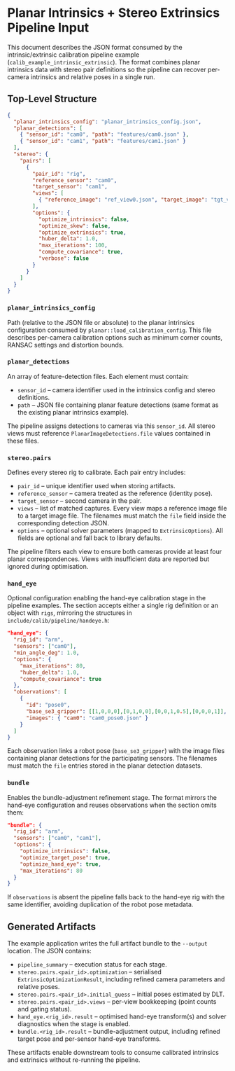 # Planar Intrinsics + Stereo Extrinsics Pipeline Input

This document describes the JSON format consumed by the intrinsic/extrinsic
calibration pipeline example (`calib_example_intrinsic_extrinsic`).  The format
combines planar intrinsics data with stereo pair definitions so the pipeline
can recover per-camera intrinsics and relative poses in a single run.

## Top-Level Structure

```json
{
  "planar_intrinsics_config": "planar_intrinsics_config.json",
  "planar_detections": [
    { "sensor_id": "cam0", "path": "features/cam0.json" },
    { "sensor_id": "cam1", "path": "features/cam1.json" }
  ],
  "stereo": {
    "pairs": [
      {
        "pair_id": "rig",
        "reference_sensor": "cam0",
        "target_sensor": "cam1",
        "views": [
          { "reference_image": "ref_view0.json", "target_image": "tgt_view0.json" }
        ],
        "options": {
          "optimize_intrinsics": false,
          "optimize_skew": false,
          "optimize_extrinsics": true,
          "huber_delta": 1.0,
          "max_iterations": 100,
          "compute_covariance": true,
          "verbose": false
        }
      }
    ]
  }
}
```

### `planar_intrinsics_config`

Path (relative to the JSON file or absolute) to the planar intrinsics
configuration consumed by `planar::load_calibration_config`.  This file
describes per-camera calibration options such as minimum corner counts, RANSAC
settings and distortion bounds.

### `planar_detections`

An array of feature-detection files. Each element must contain:

* `sensor_id` – camera identifier used in the intrinsics config and stereo
  definitions.
* `path` – JSON file containing planar feature detections (same format as the
  existing planar intrinsics example).

The pipeline assigns detections to cameras via this `sensor_id`. All stereo
views must reference `PlanarImageDetections.file` values contained in these
files.

### `stereo.pairs`

Defines every stereo rig to calibrate. Each pair entry includes:

* `pair_id` – unique identifier used when storing artifacts.
* `reference_sensor` – camera treated as the reference (identity pose).
* `target_sensor` – second camera in the pair.
* `views` – list of matched captures. Every view maps a reference image file to
  a target image file. The filenames must match the `file` field inside the
  corresponding detection JSON.
* `options` – optional solver parameters (mapped to `ExtrinsicOptions`). All
  fields are optional and fall back to library defaults.

The pipeline filters each view to ensure both cameras provide at least four
planar correspondences. Views with insufficient data are reported but ignored
during optimisation.

### `hand_eye`

Optional configuration enabling the hand-eye calibration stage in the pipeline
examples. The section accepts either a single rig definition or an object with
`rigs`, mirroring the structures in `include/calib/pipeline/handeye.h`:

```json
"hand_eye": {
  "rig_id": "arm",
  "sensors": ["cam0"],
  "min_angle_deg": 1.0,
  "options": {
    "max_iterations": 80,
    "huber_delta": 1.0,
    "compute_covariance": true
  },
  "observations": [
    {
      "id": "pose0",
      "base_se3_gripper": [[1,0,0,0],[0,1,0,0],[0,0,1,0.5],[0,0,0,1]],
      "images": { "cam0": "cam0_pose0.json" }
    }
  ]
}
```

Each observation links a robot pose (`base_se3_gripper`) with the image files
containing planar detections for the participating sensors. The filenames must
match the `file` entries stored in the planar detection datasets.

### `bundle`

Enables the bundle-adjustment refinement stage. The format mirrors the hand-eye
configuration and reuses observations when the section omits them:

```json
"bundle": {
  "rig_id": "arm",
  "sensors": ["cam0", "cam1"],
  "options": {
    "optimize_intrinsics": false,
    "optimize_target_pose": true,
    "optimize_hand_eye": true,
    "max_iterations": 80
  }
}
```

If `observations` is absent the pipeline falls back to the hand-eye rig with
the same identifier, avoiding duplication of the robot pose metadata.

## Generated Artifacts

The example application writes the full artifact bundle to the `--output`
location. The JSON contains:

* `pipeline_summary` – execution status for each stage.
* `stereo.pairs.<pair_id>.optimization` – serialised
  `ExtrinsicOptimizationResult`, including refined camera parameters and
  relative poses.
* `stereo.pairs.<pair_id>.initial_guess` – initial poses estimated by DLT.
* `stereo.pairs.<pair_id>.views` – per-view bookkeeping (point counts and
  gating status).
* `hand_eye.<rig_id>.result` – optimised hand-eye transform(s) and solver
  diagnostics when the stage is enabled.
* `bundle.<rig_id>.result` – bundle-adjustment output, including refined target
  pose and per-sensor hand-eye transforms.

These artifacts enable downstream tools to consume calibrated intrinsics and
extrinsics without re-running the pipeline.
